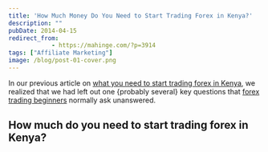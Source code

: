 ```yaml
---
title: 'How Much Money Do You Need to Start Trading Forex in Kenya?'
description: ""
pubDate: 2014-04-15
redirect_from:
            - https://mahinge.com/?p=3914
tags: ["Affiliate Marketing"]
image: /blog/post-01-cover.png
---
```

In our previous article on [what you need to start trading forex in Kenya](http://www.kenyanpridespot.com/forex-trading-kenya/ "forex trading Kenya"), we realized that we had left out one {probably several} key questions that [forex trading beginners](http://www.kenyanpridespot.com/forex-trading-beginners-kenya/ "forex trading for beginners in Kenya") normally ask unanswered.

## How much do you need to start trading forex in Kenya?
